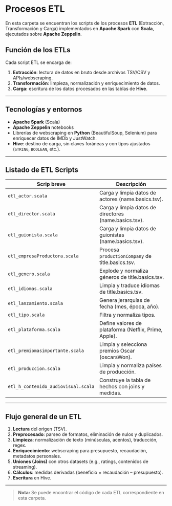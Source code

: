# Procesos ETL

En esta carpeta se encuentran los scripts de los procesos ****ETL**** (Extracción, Transformación y Carga) implementados en ****Apache Spark**** con ****Scala****, ejecutados sobre ****Apache Zeppelin****.

## Función de los ETLs

Cada script ETL se encarga de:

1. **Extracción**: lectura de datos en bruto desde archivos TSV/CSV y APIs/webscraping.
2. **Transformación**: limpieza, normalización y enriquecimiento de datos.
3. **Carga:** escritura de los datos procesados en las tablas de **Hive**.

---

## Tecnologías y entornos

- **Apache Spark** (Scala)
- **Apache Zeppelin** notebooks
- Librerías de webscraping en **Python** (BeautifulSoup, Selenium) para enriquecer datos de IMDb y JustWatch.
- **Hive**: destino de carga, sin claves foráneas y con tipos ajustados (`STRING`, `BOOLEAN`, etc.).

---

## Listado de ETL Scripts

| Scrip breve                         | Descripción                                           |
| ----------------------------------- | ----------------------------------------------------- |
| `etl_actor.scala`                   | Carga y limpia datos de actores (name.basics.tsv).    |
| `etl_director.scala`                | Carga y limpia datos de directores (name.basics.tsv). |
| `etl_guionista.scala`               | Carga y limpia datos de guionistas (name.basics.tsv). |
| `etl_empresaProductora.scala`       | Procesa `productionCompany` de title.basics.tsv.      |
| `etl_genero.scala`                  | Explode y normaliza géneros de title.basics.tsv.      |
| `etl_idiomas.scala`                 | Limpia y traduce idiomas de title.basics.tsv.         |
| `etl_lanzamiento.scala`             | Genera jerarquías de fecha (mes, época, año).         |
| `etl_tipo.scala`                    | Filtra y normaliza tipos.                             |
| `etl_plataforma.scala`              | Define valores de plataforma (Netflix, Prime, Apple). |
| `etl_premiomasimportante.scala`     | Limpia y selecciona premios Oscar (oscarsWon).        |
| `etl_produccion.scala`              | Limpia y normaliza países de producción.              |
| `etl_h_contenido_audiovisual.scala` | Construye la tabla de hechos con joins y medidas.     |

---

## Flujo general de un ETL

1. **Lectura** del origen (TSV).
2. **Preprocesado**: parseo de formatos, eliminación de nulos y duplicados.
3. **Limpieza**: normalización de texto (minúsculas, acentos), traducción, regex.
4. **Enriquecimiento**: webscraping para presupuesto, recaudación, metadatos personales.
5. **Uniones (Joins)** con otros datasets (e.g., ratings, contenidos de streaming).
6. **Cálculos**: medidas derivadas (beneficio = recaudación – presupuesto).
7. **Escritura** en Hive.

---

> **Nota:** Se puede encontrar el código de cada ETL correspondiente en esta carpeta.

